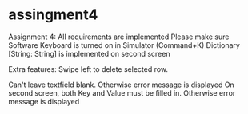 # assingment4

Assignment 4:
All requirements are implemented
Please make sure Software Keyboard is turned on in Simulator (Command+K)
Dictionary [String: String] is implemented on second screen

Extra features:
Swipe left to delete selected row.

Can't leave textfield blank. Otherwise error message is displayed
On second screen, both Key and Value must be filled in. Otherwise error message is displayed